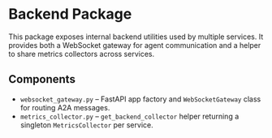 # Backend Package

This package exposes internal backend utilities used by multiple services. It provides
both a WebSocket gateway for agent communication and a helper to share metrics
collectors across services.

## Components

- `websocket_gateway.py` – FastAPI app factory and `WebSocketGateway` class for routing A2A messages.
- `metrics_collector.py` – `get_backend_collector` helper returning a singleton
  `MetricsCollector` per service.

